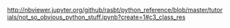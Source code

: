 
http://nbviewer.jupyter.org/github/rasbt/python_reference/blob/master/tutorials/not_so_obvious_python_stuff.ipynb?create=1#c3_class_res
